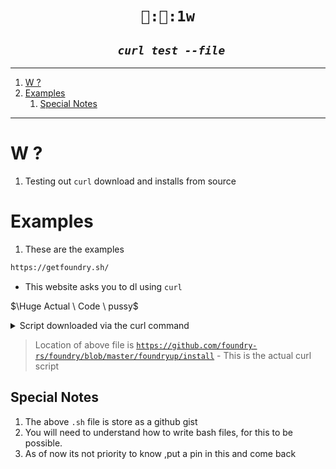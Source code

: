 <h1 align="center"><code> 👅:🎂:1w </code></h1>
<h2 align="center"><i><code> curl test --file</code></i></h2>

----
1. [W ?](#w-)
2. [Examples](#examples)
   1. [Special Notes](#special-notes)

----

# W ? 

1. Testing out `curl` download and installs from source 

# Examples 

1. These are the examples 

```sh 
https://getfoundry.sh/
```
- This website asks you to dl using `curl` 

$\Huge Actual \ Code \ pussy$ 

<details>

<summary> 
Script downloaded via the curl command
</summary>

```sh 
#!/usr/bin/env bash
set -e

echo Installing foundryup...

FOUNDRY_DIR=${FOUNDRY_DIR-"$HOME/.foundry"}
FOUNDRY_BIN_DIR="$FOUNDRY_DIR/bin"
FOUNDRY_MAN_DIR="$FOUNDRY_DIR/share/man/man1"

BIN_URL="https://raw.githubusercontent.com/foundry-rs/foundry/master/foundryup/foundryup"
BIN_PATH="$FOUNDRY_BIN_DIR/foundryup"

# Create the .foundry bin directory and foundryup binary if it doesn't exist.
mkdir -p $FOUNDRY_BIN_DIR
curl -# -L $BIN_URL -o $BIN_PATH
chmod +x $BIN_PATH

# Create the man directory for future man files if it doesn't exist.
mkdir -p $FOUNDRY_MAN_DIR

# Store the correct profile file (i.e. .profile for bash or .zshrc for ZSH).
case $SHELL in
*/zsh)
    PROFILE=$HOME/.zshrc
    PREF_SHELL=zsh
    ;;
*/bash)
    PROFILE=$HOME/.bashrc
    PREF_SHELL=bash
    ;;
*/fish)
    PROFILE=$HOME/.config/fish/config.fish
    PREF_SHELL=fish
    ;;
*/ash)
    PROFILE=$HOME/.profile
    PREF_SHELL=ash
    ;;
*)
    echo "foundryup: could not detect shell, manually add ${FOUNDRY_BIN_DIR} to your PATH."
    exit 1
esac

# Only add foundryup if it isn't already in PATH.
if [[ ":$PATH:" != *":${FOUNDRY_BIN_DIR}:"* ]]; then
    # Add the foundryup directory to the path and ensure the old PATH variables remain.
    echo >> $PROFILE && echo "export PATH=\"\$PATH:$FOUNDRY_BIN_DIR\"" >> $PROFILE
fi

# Warn MacOS users that they may need to manually install libusb via Homebrew:
if [[ "$OSTYPE" =~ ^darwin && ! -f /usr/local/opt/libusb/lib/libusb-1.0.0.dylib ]]; then
    echo && echo "warning: libusb not found. You may need to install it manually on MacOS via Homebrew (brew install libusb)."
fi

echo && echo "Detected your preferred shell is ${PREF_SHELL} and added foundryup to PATH. Run 'source ${PROFILE}' or start a new terminal session to use foundryup."
echo "Then, simply run 'foundryup' to install Foundry."

```

</details>

> Location of above file is [`https://github.com/foundry-rs/foundry/blob/master/foundryup/install`](https://github.com/foundry-rs/foundry/blob/master/foundryup/install) - This is the actual curl script



## Special Notes 

1. The above `.sh` file is store as a github gist 
2. You will need to understand how to write bash files, for this to be possible. 
3. As of now its not priority to know ,put a pin in this and come back 


